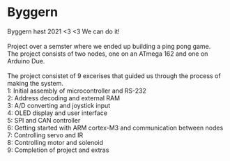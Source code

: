 # Byggern
Byggern høst 2021 &lt;3 &lt;3  We can do it!<br />
<br />
Project over a semster where we ended up building a ping pong game.<br />
The project consists of two nodes, one on an ATmega 162 and one on Arduino Due.<br />
<br />
The project consistet of 9 excerises that guided us through the process of making the system. <br />
1: Initial assembly of microcontroller and RS-232 <br />
2: Address decoding and external RAM <br />
3: A/D converting and joystick input <br />
4: OLED display and user interface<br />
5: SPI and CAN controller<br />
6: Getting started with ARM cortex-M3 and communication between nodes<br />
7: Controlling servo and IR<br />
8: Controlling motor and solenoid<br />
9: Completion of project and extras<br />

